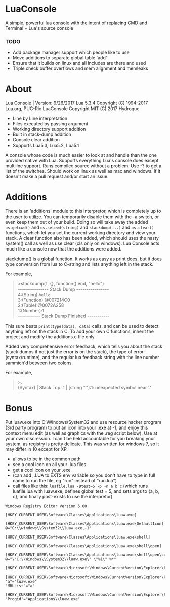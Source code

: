 # LuaConsole

A simple, powerful lua console with the intent of replacing CMD and Terminal + Lua's source console

### TODO
* Add package manager support which people like to use
* Move additions to separate global table 'add'
* Ensure that it builds on linux and all includes are there and used
* Triple check buffer overflows and mem alignment and memleaks

# About

Lua Console | Version: 9/26/2017
Lua 5.3.4  Copyright (C) 1994-2017 Lua.org, PUC-Rio
LuaConsole Copyright MIT (C) 2017 Hydroque

- Line by Line interpretation
- Files executed by passing argument
- Working directory support addition
- Built in stack-dump addition
- Console clear addition
- Supports Lua5.3, Lua5.2, Lua5.1

A console whose code is much easier to look at and handle than the one provided native with Lua. Supports everything Lua's console does except multiline support. Runs compiled source without a problem. Use -? to get a list of the switches. Should work on linux as well as mac and windows. If it doesn't make a pull request and/or start an issue.

# Additions

There is an 'additions' module to this interpretor, which is completely up to the user to utilize. You can temporarily disable them with the -a switch, or even keep them out of your build. Doing so will take away the added `os.getcwd()` and `os.setcwd(string)` and `stackdump(...)` and `os.clear()` functions, which let you set the current working directory and view your stack. A clear function also has been added, which should uses the nasty system() call as well as use clear (cls only on windows). Lua Console acts much like a console now that the additions were added. 

stackdump() is a global function. It works as easy as print does, but it does type conversion from lua to C-string and lists anything left in the stack.

For example, <br>
>\>stackdump(1, {}, function() end, "hello") <br>
>--------------- Stack Dump ---------------- <br>
>4:(String):`hello` <br>
>3:(Function):@007214C0 <br>
>2:(Table):@0072A258 <br>
>1:(Number):1 <br>
>----------- Stack Dump Finished ----------- <br>

This sure beats `print(type(data), data)` calls, and can be used to detect anything left on the stack in C. To add your own C functions, inherit the project and modify the additions.c file only.

Added very comprehensive error feedback, which tells you about the stack (stack dumps if not just the error is on the stack), the type of error (syntax/runtime), and the regular lua feedback string with the line number sammich'd between two colons.

For example, <br>
>\>. <br>
>(Syntax) | Stack Top: 1 | [string "."]:1: unexpected symbol near '.' <br>

# Bonus

Put luaw.exe into C:\Windows\System32 and use resource hacker program (3rd party program) to put an icon into your .exe at -1, and enjoy this context menu edit (as well as graphics with the .reg script below). Use at your own discression. I can't be held accountable for you breaking your system, as registry is pretty delicate. This was written for windows 7, so it may differ in 10 except for XP.
- allows to be in the common path
- see a cool icon on all your .lua files
- get a cool icon on your .exe
- (can add ;.LUA to EXTS env variable so you don't have to type in full name to run the file, eg "run" instead of "run.lua")
- call files like this: `luafile.lua -Dtest=5 -p -n a b c` (which runs luafile.lua with luaw.exe, defines global test = 5, and sets args to {a, b, c}, and finally post-exists to use the interpretor)

```reg
Windows Registry Editor Version 5.00

[HKEY_CURRENT_USER\Software\Classes\Applications\luaw.exe]

[HKEY_CURRENT_USER\Software\Classes\Applications\luaw.exe\DefaultIcon]
@="C:\\windows\\System32\\luaw.exe,-1"

[HKEY_CURRENT_USER\Software\Classes\Applications\luaw.exe\shell]

[HKEY_CURRENT_USER\Software\Classes\Applications\luaw.exe\shell\open]

[HKEY_CURRENT_USER\Software\Classes\Applications\luaw.exe\shell\open\command]
@="\"C:\\Windows\\System32\\luaw.exe\" \"%1\" %*"

[HKEY_CURRENT_USER\Software\Microsoft\Windows\CurrentVersion\Explorer\FileExts\.lua]

[HKEY_CURRENT_USER\Software\Microsoft\Windows\CurrentVersion\Explorer\FileExts\.lua\OpenWithList]
"a"="luaw.exe"
"MRUList"="a"

[HKEY_CURRENT_USER\Software\Microsoft\Windows\CurrentVersion\Explorer\FileExts\.lua\UserChoice]
"Progid"="Applications\\luaw.exe"
```
